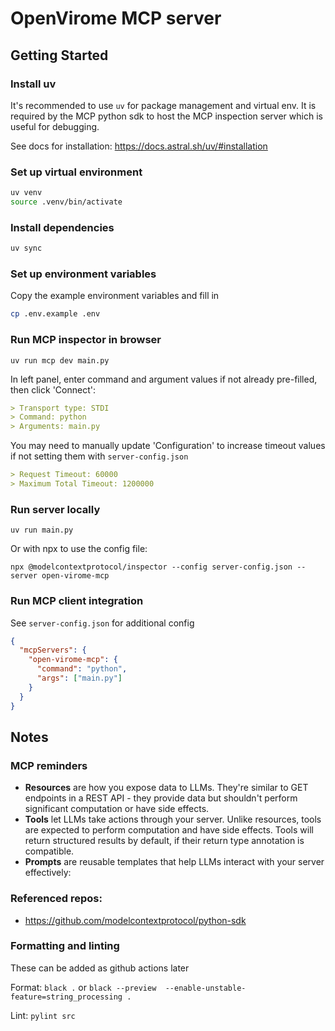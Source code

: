 # OpenVirome MCP server

## Getting Started

### Install uv

It's recommended to use `uv` for package management and virtual env. It is required by the MCP python sdk to host the MCP inspection server which is useful for debugging.

See docs for installation: https://docs.astral.sh/uv/#installation

### Set up virtual environment

```bash
uv venv
source .venv/bin/activate
```

### Install dependencies

```bash
uv sync
```

### Set up environment variables

Copy the example environment variables and fill in

```bash
cp .env.example .env
```

### Run MCP inspector in browser

`uv run mcp dev main.py`

In left panel, enter command and argument values if not already pre-filled, then click 'Connect':

```md
> Transport type: STDI
> Command: python
> Arguments: main.py
```

You may need to manually update 'Configuration' to increase timeout values if not setting them with `server-config.json`

```md
> Request Timeout: 60000
> Maximum Total Timeout: 1200000
```

### Run server locally

`uv run main.py`

Or with npx to use the config file:

`npx @modelcontextprotocol/inspector --config server-config.json --server open-virome-mcp`

### Run MCP client integration

See `server-config.json` for additional config

```json
{
  "mcpServers": {
    "open-virome-mcp": {
      "command": "python",
      "args": ["main.py"]
    }
  }
}
```

## Notes

### MCP reminders

- **Resources** are how you expose data to LLMs. They're similar to GET endpoints in a REST API - they provide data but shouldn't perform significant computation or have side effects.
- **Tools** let LLMs take actions through your server. Unlike resources, tools are expected to perform computation and have side effects. Tools will return structured results by default, if their return type annotation is compatible.
- **Prompts** are reusable templates that help LLMs interact with your server effectively:

### Referenced repos:

- https://github.com/modelcontextprotocol/python-sdk

### Formatting and linting

These can be added as github actions later

Format: `black .` or `black --preview  --enable-unstable-feature=string_processing .`

Lint: `pylint src`
